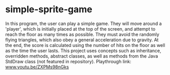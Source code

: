 # simple-sprite-game
In this program, the user can play a simple game. They will move around a 'player', which is initially placed at the top of the screen, and attempt to reach the floor as many times as possible. They must avoid the randomly flying triangles, which also obey a general acceleration due to gravity. At the end, the score is calculated using the number of hits on the floor as well as the time the user lasts. This project uses concepts such as inheritance, overridden methods, abstract classes, as well as methods from the Java StdDraw class (not featured in repository). Playthrough link: www.youtu.be/ZXPMs98nGks  

